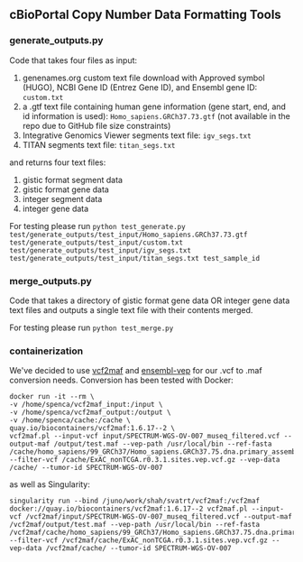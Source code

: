 ## cBioPortal Copy Number Data Formatting Tools

### generate_outputs.py

Code that takes four files as input:

1. genenames.org custom text file download with Approved symbol (HUGO), NCBI Gene ID (Entrez Gene ID), and Ensembl gene ID: `custom.txt`
2. a .gtf text file containing human gene information (gene start, end, and id information is used): `Homo_sapiens.GRCh37.73.gtf` (not available in the repo due to GitHub file size constraints)
3. Integrative Genomics Viewer segments text file: `igv_segs.txt`
4. TITAN segments text file: `titan_segs.txt`

and returns four text files:

1. gistic format segment data
2. gistic format gene data
3. integer segment data
4. integer gene data

For testing please run `python test_generate.py test/generate_outputs/test_input/Homo_sapiens.GRCh37.73.gtf test/generate_outputs/test_input/custom.txt test/generate_outputs/test_input/igv_segs.txt test/generate_outputs/test_input/titan_segs.txt test_sample_id`

### merge_outputs.py

Code that takes a directory of gistic format gene data OR integer gene data text files and outputs a single text file with their contents merged.

For testing please run `python test_merge.py`

### containerization

We've decided to use [vcf2maf](https://github.com/mskcc/vcf2maf) and [ensembl-vep](https://github.com/Ensembl/ensembl-vep) for our .vcf to .maf conversion needs.
Conversion has been tested with Docker:

```
docker run -it --rm \
-v /home/spenca/vcf2maf_input:/input \
-v /home/spenca/vcf2maf_output:/output \
-v /home/spenca/cache:/cache \
quay.io/biocontainers/vcf2maf:1.6.17--2 \
vcf2maf.pl --input-vcf input/SPECTRUM-WGS-OV-007_museq_filtered.vcf --output-maf /output/test.maf --vep-path /usr/local/bin --ref-fasta /cache/homo_sapiens/99_GRCh37/Homo_sapiens.GRCh37.75.dna.primary_assembly.fa.gz --filter-vcf /cache/ExAC_nonTCGA.r0.3.1.sites.vep.vcf.gz --vep-data /cache/ --tumor-id SPECTRUM-WGS-OV-007
```

as well as Singularity:

```
singularity run --bind /juno/work/shah/svatrt/vcf2maf:/vcf2maf docker://quay.io/biocontainers/vcf2maf:1.6.17--2 vcf2maf.pl --input-vcf /vcf2maf/input/SPECTRUM-WGS-OV-007_museq_filtered.vcf --output-maf /vcf2maf/output/test.maf --vep-path /usr/local/bin --ref-fasta /vcf2maf/cache/homo_sapiens/99_GRCh37/Homo_sapiens.GRCh37.75.dna.primary_assembly.fa.gz --filter-vcf /vcf2maf/cache/ExAC_nonTCGA.r0.3.1.sites.vep.vcf.gz --vep-data /vcf2maf/cache/ --tumor-id SPECTRUM-WGS-OV-007
```
